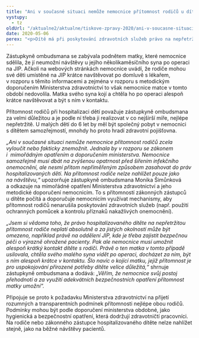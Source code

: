 ```yaml
---
title: "Ani v současné situaci nemůže nemocnice přítomnost rodičů u dítěte zcela vyloučit"
vystupy:
  - tz
oldUrl: "/aktualne2/aktualne/tiskove-zpravy-2020/ani-v-soucasne-situaci-nemuze-nemocnice-pritomnost-rodicu-u-ditete-zcela-vyloucit/"
date: 2020-05-06
perex: "<p>Dítě má při poskytování zdravotních služeb právo na nepřetržitou přítomnost rodiče a nemocnice to musí umožnit, pokud to není v rozporu s právními předpisy a vnitřním řádem a pokud to nenarušuje poskytování zdravotních služeb. I za současných podmínek by nemocnice měly přijmout potřebná hygienická a bezpečnostní opatření a umožnit co nejširší kontakt rodiče s hospitalizovaným dítětem.</p>"
---
```


<!-- imported from the old website -->

<p>Zástupkyně ombudsmana se zabývala podnětem matky, které nemocnice sdělila, že jí neumožní návštěvy u jejího několikaměsíčního syna po operaci na JIP. Ačkoli na webových stránkách nemocnice uvádí, že rodiče mohou své děti umístěné na JIP krátce navštěvovat po domluvě s lékařem, v rozporu s těmito informacemi a zejména v rozporu s metodickým doporučením Ministerstva zdravotnictví to však nemocnice matce v tomto období nedovolila. Matka svého syna kojí a chtěla ho po operaci alespoň krátce navštěvovat a být s ním v kontaktu.</p> <p>Přítomnost rodičů při hospitalizaci dětí považuje zástupkyně ombudsmana za velmi důležitou a je podle ní třeba ji realizovat v co nejširší míře, nejlépe nepřetržitě. U malých dětí do 6 let by měl být společný pobyt v nemocnici s dítětem samozřejmostí, mnohdy ho proto hradí zdravotní pojišťovna.</p> <p><i>„Ani v současné situaci nemůže nemocnice přítomnost rodičů zcela vyloučit nebo fakticky znemožnit. Jednala by v rozporu se zákonem i  mimořádným opatřením a doporučením ministerstva. Nemocnice samozřejmě musí dbát na zvýšenou opatrnost před šířením infekčního onemocnění, ale nesmí přitom nepřiměřeným způsobem zasahovat do práv hospitalizovaných dětí. Na přítomnost rodiče nelze nahlížet pouze jako na návštěvu,“</i> upozorňuje zástupkyně ombudsmana Monika Šimůnková a odkazuje na mimořádné opatření Ministerstva zdravotnictví a jeho metodické doporučení nemocnicím. To s přítomností zákonných zástupců u dítěte počítá a doporučuje nemocnicím využívat mechanismy, aby přítomnost rodičů nenarušila poskytování zdravotních služeb (např. použití ochranných pomůcek a kontrolu příznaků nakažlivých onemocnění).</p> <p><i>„Jsem si vědoma toho, že právo hospitalizovaného dítěte na nepřetržitou přítomnost rodiče neplatí absolutně a za jistých okolností může být omezeno, například právě na oddělení JIP, kde je třeba zajistit bezpečnou péči o výrazně ohrožené pacienty. Pak ale nemocnice musí umožnit alespoň krátký kontakt dítěte s rodiči. Právě o ten matka v tomto případě usilovala, chtěla svého malého syna vidět po operaci, docházet za ním, být s ním alespoň krátce v kontaktu. Šlo navíc o kojící matku, jejíž přítomnost je pro uspokojování přirozené potřeby dítěte velice důležitá,“</i> shrnuje zástupkyně ombudsmana a dodává: <i>„Věřím, že nemocnice svůj postoj přehodnotí a za využití adekvátních bezpečnostních opatření přítomnost matky umožní“.</i></p> <p>Připojuje se proto k požadavku Ministerstva zdravotnictví na přijetí rozumných a transparentních podmínek přítomnosti nejlépe obou rodičů. Podmínky mohou být podle doporučení ministerstva obdobné, jako hygienická a bezpečnostní opatření, která dodržují zdravotničtí pracovníci. Na rodiče nebo zákonného zástupce hospitalizovaného dítěte nelze nahlížet stejně, jako na běžné návštěvy pacientů.</p>
